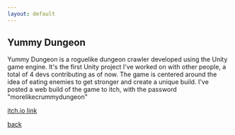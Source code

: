 ```yaml
---
layout: default
---
```


## Yummy Dungeon

Yummy Dungeon is a roguelike dungeon crawler developed using the Unity game engine. It's the first Unity project I've worked on with other people, a total of 4 devs contributing as of now. The game is centered around the idea of eating enemies to get stronger and create a unique build. I've posted a web build of the game to itch, with the password "morelikecrummydungeon"

[itch.io link](https://benk1378.itch.io/yummy-dungeon)

[back](/)